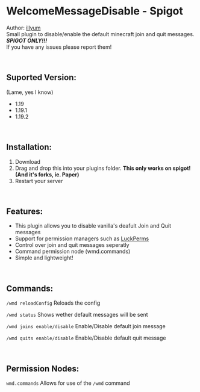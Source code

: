 # WelcomeMessageDisable - Spigot
Author: [illyum](https://itzilly.com/home)
</br>
Small plugin to disable/enable the default minecraft join and quit messages. **_SPIGOT ONLY!!!_**
</br>
If you have any issues please report them!

<br>

## Suported Version:
(Lame, yes I know)
- 1.19
- 1.19.1
- 1.19.2


<br/>

## Installation:
1. Download
2. Drag and drop this into your plugins folder.
**This only works on spigot! (And it's forks, ie. Paper)**
3. Restart your server

<br/>

## Features:
- This plugin allows you to disable vanilla's deafult Join and Quit messages
- Support for permission managers such as [LuckPerms](https://luckperms.net/)
- Control over join and quit messages seperatly
- Command permission node (wmd.commands)
- Simple and lightweight!


<br/>

## Commands:
`/wmd reloadConfig` Reloads the config
<br/>

`/wmd status` Shows wether default messages will be sent
<br/>

`/wmd joins enable/disable` Enable/Disable default join message
<br/>

`/wmd quits enable/disable` Enable/Disable default quit message
<br/>

<br/>

## Permission Nodes:
`wmd.commands`
Allows for use of the `/wmd` command
